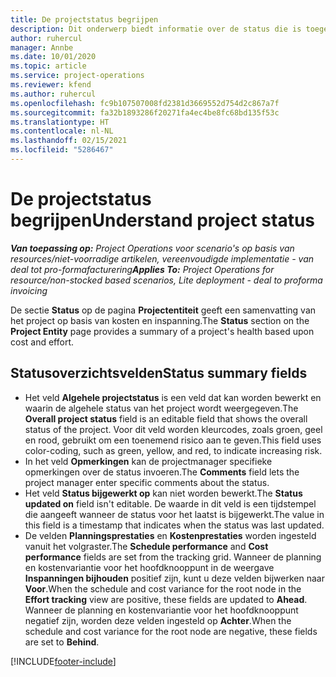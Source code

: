 ```yaml
---
title: De projectstatus begrijpen
description: Dit onderwerp biedt informatie over de status die is toegewezen aan projecten in Dynamics 365 Project Operations.
author: ruhercul
manager: Annbe
ms.date: 10/01/2020
ms.topic: article
ms.service: project-operations
ms.reviewer: kfend
ms.author: ruhercul
ms.openlocfilehash: fc9b107507008fd2381d3669552d754d2c867a7f
ms.sourcegitcommit: fa32b1893286f20271fa4ec4be8fc68bd135f53c
ms.translationtype: HT
ms.contentlocale: nl-NL
ms.lasthandoff: 02/15/2021
ms.locfileid: "5286467"
---
```

# <a name="understand-project-status"></a><span data-ttu-id="49fec-103">De projectstatus begrijpen</span><span class="sxs-lookup"><span data-stu-id="49fec-103">Understand project status</span></span>

<span data-ttu-id="49fec-104">_**Van toepassing op:** Project Operations voor scenario's op basis van resources/niet-voorradige artikelen, vereenvoudigde implementatie - van deal tot pro-formafacturering_</span><span class="sxs-lookup"><span data-stu-id="49fec-104">_**Applies To:** Project Operations for resource/non-stocked based scenarios, Lite deployment - deal to proforma invoicing_</span></span>


<span data-ttu-id="49fec-105">De sectie **Status** op de pagina **Projectentiteit** geeft een samenvatting van het project op basis van kosten en inspanning.</span><span class="sxs-lookup"><span data-stu-id="49fec-105">The **Status** section on the **Project Entity** page provides a summary of a project's health based upon cost and effort.</span></span>


## <a name="status-summary-fields"></a><span data-ttu-id="49fec-106">Statusoverzichtsvelden</span><span class="sxs-lookup"><span data-stu-id="49fec-106">Status summary fields</span></span>

- <span data-ttu-id="49fec-107">Het veld **Algehele projectstatus** is een veld dat kan worden bewerkt en waarin de algehele status van het project wordt weergegeven.</span><span class="sxs-lookup"><span data-stu-id="49fec-107">The **Overall project status** field is an editable field that shows the overall status of the project.</span></span> <span data-ttu-id="49fec-108">Voor dit veld worden kleurcodes, zoals groen, geel en rood, gebruikt om een toenemend risico aan te geven.</span><span class="sxs-lookup"><span data-stu-id="49fec-108">This field uses color-coding, such as green, yellow, and red, to indicate increasing risk.</span></span> 
- <span data-ttu-id="49fec-109">In het veld **Opmerkingen** kan de projectmanager specifieke opmerkingen over de status invoeren.</span><span class="sxs-lookup"><span data-stu-id="49fec-109">The **Comments** field lets the project manager enter specific comments about the status.</span></span> 
- <span data-ttu-id="49fec-110">Het veld **Status bijgewerkt op** kan niet worden bewerkt.</span><span class="sxs-lookup"><span data-stu-id="49fec-110">The **Status updated on** field isn't editable.</span></span> <span data-ttu-id="49fec-111">De waarde in dit veld is een tijdstempel die aangeeft wanneer de status voor het laatst is bijgewerkt.</span><span class="sxs-lookup"><span data-stu-id="49fec-111">The value in this field is a timestamp that indicates when the status was last updated.</span></span>
- <span data-ttu-id="49fec-112">De velden **Planningsprestaties** en **Kostenprestaties** worden ingesteld vanuit het volgraster.</span><span class="sxs-lookup"><span data-stu-id="49fec-112">The **Schedule performance** and **Cost performance** fields are set from the tracking grid.</span></span> <span data-ttu-id="49fec-113">Wanneer de planning en kostenvariantie voor het hoofdknooppunt in de weergave **Inspanningen bijhouden** positief zijn, kunt u deze velden bijwerken naar **Voor**.</span><span class="sxs-lookup"><span data-stu-id="49fec-113">When the schedule and cost variance for the root node in the **Effort tracking** view are positive, these fields are updated to **Ahead**.</span></span> <span data-ttu-id="49fec-114">Wanneer de planning en kostenvariantie voor het hoofdknooppunt negatief zijn, worden deze velden ingesteld op **Achter**.</span><span class="sxs-lookup"><span data-stu-id="49fec-114">When the schedule and cost variance for the root node are negative, these fields are set to **Behind**.</span></span>


[!INCLUDE[footer-include](../includes/footer-banner.md)]